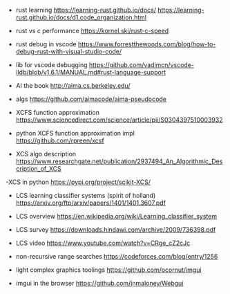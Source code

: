 - rust learning
https://learning-rust.github.io/docs/
https://learning-rust.github.io/docs/d1.code_organization.html

- rust vs c performance
https://kornel.ski/rust-c-speed

- rust debug in vscode
https://www.forrestthewoods.com/blog/how-to-debug-rust-with-visual-studio-code/

- lib for vscode debugging
https://github.com/vadimcn/vscode-lldb/blob/v1.6.1/MANUAL.md#rust-language-support

- AI the book
http://aima.cs.berkeley.edu/

- algs
https://github.com/aimacode/aima-pseudocode

- XCFS function approximation
https://www.sciencedirect.com/science/article/pii/S0304397510003932

- python XCFS function approximation impl
https://github.com/rpreen/xcsf

- XCS algo description 
https://www.researchgate.net/publication/2937494_An_Algorithmic_Description_of_XCS

-XCS in python
https://pypi.org/project/scikit-XCS/


- LCS learning classifier systems (spirit of holland)
https://arxiv.org/ftp/arxiv/papers/1401/1401.3607.pdf

- LCS overview 
https://en.wikipedia.org/wiki/Learning_classifier_system

- LCS survey 
https://downloads.hindawi.com/archive/2009/736398.pdf

- LCS video
https://www.youtube.com/watch?v=CRge_cZ2cJc

- non-recursive range searches
https://codeforces.com/blog/entry/1256

- light complex graphics toolings
https://github.com/ocornut/imgui

- imgui in the browser
https://github.com/jnmaloney/Webgui

